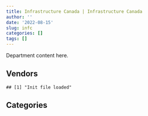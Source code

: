 ```yaml
---
title: Infrastructure Canada | Infrastructure Canada
author: ''
date: '2022-08-15'
slug: infc
categories: []
tags: []
---
```


<script src="/rmarkdown-libs/htmlwidgets/htmlwidgets.js"></script>
<link href="/rmarkdown-libs/datatables-css/datatables-crosstalk.css" rel="stylesheet" />
<script src="/rmarkdown-libs/datatables-binding/datatables.js"></script>
<script src="/rmarkdown-libs/jquery/jquery-3.6.0.min.js"></script>
<link href="/rmarkdown-libs/dt-core-bootstrap/css/dataTables.bootstrap.min.css" rel="stylesheet" />
<link href="/rmarkdown-libs/dt-core-bootstrap/css/dataTables.bootstrap.extra.css" rel="stylesheet" />
<script src="/rmarkdown-libs/dt-core-bootstrap/js/jquery.dataTables.min.js"></script>
<script src="/rmarkdown-libs/dt-core-bootstrap/js/dataTables.bootstrap.min.js"></script>
<link href="/rmarkdown-libs/crosstalk/css/crosstalk.min.css" rel="stylesheet" />
<script src="/rmarkdown-libs/crosstalk/js/crosstalk.min.js"></script>
<script src="/rmarkdown-libs/htmlwidgets/htmlwidgets.js"></script>
<link href="/rmarkdown-libs/datatables-css/datatables-crosstalk.css" rel="stylesheet" />
<script src="/rmarkdown-libs/datatables-binding/datatables.js"></script>
<script src="/rmarkdown-libs/jquery/jquery-3.6.0.min.js"></script>
<link href="/rmarkdown-libs/dt-core-bootstrap/css/dataTables.bootstrap.min.css" rel="stylesheet" />
<link href="/rmarkdown-libs/dt-core-bootstrap/css/dataTables.bootstrap.extra.css" rel="stylesheet" />
<script src="/rmarkdown-libs/dt-core-bootstrap/js/jquery.dataTables.min.js"></script>
<script src="/rmarkdown-libs/dt-core-bootstrap/js/dataTables.bootstrap.min.js"></script>
<link href="/rmarkdown-libs/crosstalk/css/crosstalk.min.css" rel="stylesheet" />
<script src="/rmarkdown-libs/crosstalk/js/crosstalk.min.js"></script>

Department content here.

## Vendors

    ## [1] "Init file loaded"

<div id="htmlwidget-1" style="width:100%;height:auto;" class="datatables html-widget"></div>
<script type="application/json" data-for="htmlwidget-1">{"x":{"style":"bootstrap","filter":"none","vertical":false,"data":[["<a href=\"/vendors/acme_future_security_controls/\">ACME FUTURE SECURITY CONTROLS<\/a>","<a href=\"/vendors/advanced_business_interiors/\">ADVANCED BUSINESS INTERIORS<\/a>","<a href=\"/vendors/advanced_chippewa_technologies/\">ADVANCED CHIPPEWA TECHNOLOGIES<\/a>","<a href=\"/vendors/altis_human_resources/\">ALTIS HUMAN RESOURCES<\/a>","<a href=\"/vendors/artemp_personnel_services/\">ARTEMP PERSONNEL SERVICES<\/a>","<a href=\"/vendors/arup_canada/\">ARUP CANADA<\/a>","<a href=\"/vendors/bdo_canada/\">BDO CANADA<\/a>","<a href=\"/vendors/canadian_corps_of_commissionaires/\">CANADIAN CORPS OF COMMISSIONAIRES<\/a>","<a href=\"/vendors/canon/\">CANON<\/a>","<a href=\"/vendors/cansel_survey_equipment/\">CANSEL SURVEY EQUIPMENT<\/a>","<a href=\"/vendors/cbci_telecom/\">CBCI TELECOM<\/a>","<a href=\"/vendors/cdw_canada/\">CDW CANADA<\/a>","<a href=\"/vendors/cedrom_sni/\">CEDROM SNI<\/a>","<a href=\"/vendors/cgi/\">CGI<\/a>","<a href=\"/vendors/cima/\">CIMA<\/a>","<a href=\"/vendors/closereach/\">CLOSEREACH<\/a>","<a href=\"/vendors/cnw_group/\">CNW GROUP<\/a>","<a href=\"/vendors/contract_community/\">CONTRACT COMMUNITY<\/a>","<a href=\"/vendors/coradix_technology_consulting/\">CORADIX TECHNOLOGY CONSULTING<\/a>","<a href=\"/vendors/cpcs_transcom/\">CPCS TRANSCOM<\/a>","<a href=\"/vendors/dalian_enterprises/\">DALIAN ENTERPRISES<\/a>","<a href=\"/vendors/dell_computer/\">DELL COMPUTER<\/a>","<a href=\"/vendors/deloitte_and_touche/\">DELOITTE AND TOUCHE<\/a>","<a href=\"/vendors/donna_cona/\">DONNA CONA<\/a>","<a href=\"/vendors/dynamic_personnel_consultants/\">DYNAMIC PERSONNEL CONSULTANTS<\/a>","<a href=\"/vendors/eagle_professional_resources/\">EAGLE PROFESSIONAL RESOURCES<\/a>","<a href=\"/vendors/eberhard_von_huene_associates/\">EBERHARD VON HUENE ASSOCIATES<\/a>","<a href=\"/vendors/ebsco_canada/\">EBSCO CANADA<\/a>","<a href=\"/vendors/ernst_young/\">ERNST YOUNG<\/a>","<a href=\"/vendors/esri/\">ESRI<\/a>","<a href=\"/vendors/excel_human_resources/\">EXCEL HUMAN RESOURCES<\/a>","<a href=\"/vendors/fmc_professionals/\">FMC PROFESSIONALS<\/a>","<a href=\"/vendors/gartner/\">GARTNER<\/a>","<a href=\"/vendors/gc_strategies/\">GC STRATEGIES<\/a>","<a href=\"/vendors/golder_associates/\">GOLDER ASSOCIATES<\/a>","<a href=\"/vendors/goss_gilroy/\">GOSS GILROY<\/a>","<a href=\"/vendors/graybridge_international_consulting/\">GRAYBRIDGE INTERNATIONAL CONSULTING<\/a>","<a href=\"/vendors/hypertec/\">HYPERTEC<\/a>","<a href=\"/vendors/ibiska_telecom/\">IBISKA TELECOM<\/a>","<a href=\"/vendors/ibm_canada/\">IBM CANADA<\/a>","<a href=\"/vendors/info_tech_research_group/\">INFO TECH RESEARCH GROUP<\/a>","<a href=\"/vendors/iron_mountain/\">IRON MOUNTAIN<\/a>","<a href=\"/vendors/kpmg/\">KPMG<\/a>","<a href=\"/vendors/lumina_it/\">LUMINA IT<\/a>","<a href=\"/vendors/manifest_communications/\">MANIFEST COMMUNICATIONS<\/a>","<a href=\"/vendors/maplesoft_consulting/\">MAPLESOFT CONSULTING<\/a>","<a href=\"/vendors/maverin/\">MAVERIN<\/a>","<a href=\"/vendors/maxsys_staffing_and_consulting/\">MAXSYS STAFFING AND CONSULTING<\/a>","<a href=\"/vendors/mdos_consulting/\">MDOS CONSULTING<\/a>","<a href=\"/vendors/media_q/\">MEDIA Q<\/a>","<a href=\"/vendors/microsoft_canada/\">MICROSOFT CANADA<\/a>","<a href=\"/vendors/mitsubishi_motor_sales/\">MITSUBISHI MOTOR SALES<\/a>","<a href=\"/vendors/mnp/\">MNP<\/a>","<a href=\"/vendors/national_arts_centre/\">NATIONAL ARTS CENTRE<\/a>","<a href=\"/vendors/nations_translation_group/\">NATIONS TRANSLATION GROUP<\/a>","<a href=\"/vendors/newfound_recruiting/\">NEWFOUND RECRUITING<\/a>","<a href=\"/vendors/nisha_techonologies/\">NISHA TECHONOLOGIES<\/a>","<a href=\"/vendors/oproma/\">OPROMA<\/a>","<a href=\"/vendors/oracle_canada/\">ORACLE CANADA<\/a>","<a href=\"/vendors/pra/\">PRA<\/a>","<a href=\"/vendors/printers_plus/\">PRINTERS PLUS<\/a>","<a href=\"/vendors/protak_consulting_group/\">PROTAK CONSULTING GROUP<\/a>","<a href=\"/vendors/qmr/\">QMR<\/a>","<a href=\"/vendors/raymond_chabot_grant_thornton/\">RAYMOND CHABOT GRANT THORNTON<\/a>","<a href=\"/vendors/salesforce_canada/\">SALESFORCE CANADA<\/a>","<a href=\"/vendors/shi_canada/\">SHI CANADA<\/a>","<a href=\"/vendors/si_systems/\">SI SYSTEMS<\/a>","<a href=\"/vendors/signature_sur_le_saint_laurent/\">SIGNATURE SUR LE SAINT LAURENT<\/a>","<a href=\"/vendors/simplex_grinnell/\">SIMPLEX GRINNELL<\/a>","<a href=\"/vendors/softchoice/\">SOFTCHOICE<\/a>","<a href=\"/vendors/stratos/\">STRATOS<\/a>","<a href=\"/vendors/systemscope/\">SYSTEMSCOPE<\/a>","<a href=\"/vendors/teknion/\">TEKNION<\/a>","<a href=\"/vendors/teksystems_canada/\">TEKSYSTEMS CANADA<\/a>","<a href=\"/vendors/tetra_tech/\">TETRA TECH<\/a>","<a href=\"/vendors/the_aim_group/\">THE AIM GROUP<\/a>","<a href=\"/vendors/the_right_door_consulting/\">THE RIGHT DOOR CONSULTING<\/a>","<a href=\"/vendors/totem_offisource/\">TOTEM OFFISOURCE<\/a>","<a href=\"/vendors/trm_technologies/\">TRM TECHNOLOGIES<\/a>","<a href=\"/vendors/turtle_island_staffing/\">TURTLE ISLAND STAFFING<\/a>","<a href=\"/vendors/university_of_ottawa/\">UNIVERSITY OF OTTAWA<\/a>","<a href=\"/vendors/wolters_kluwer/\">WOLTERS KLUWER<\/a>","<a href=\"/vendors/wsp/\">WSP<\/a>","<a href=\"/vendors/xerox/\">XEROX<\/a>"],["$     37,536.34","$     15,734.21",null,"$    138,330.67",null,"$  3,161,386.05","$     83,118.54","$     84,599.69","$     36,611.82","$     16,418.90","$    101,262.96",null,"$     56,083.75","$  3,949,589.60",null,null,"$     29,041.00","$      1,794.50","$  1,948,642.97",null,"$    121,757.05",null,"$  1,828,079.64",null,"$      6,919.19","$      7,488.82","$     16,858.20",null,"$     22,600.00",null,"$    104,934.21",null,"$    135,279.67","$    403,867.24","$     24,661.24","$     81,280.70","$    361,391.19",null,null,"$     48,129.39","$     32,746.82","$      4,628.77",null,"$     11,423.07","$     24,860.00",null,null,"$     25,371.23","$    228,969.92","$     12,139.19","$     88,592.72","$     44,933.89",null,null,null,"$     36,448.87","$    609,253.78","$    124,945.12",null,null,null,"$     24,930.63","$     35,635.29",null,null,null,null,"$144,499,818.41","$    165,013.86","$      6,558.47",null,null,"$    845,198.50",null,null,"$     15,048.10","$    113,288.36","$     22,029.78","$    150,255.76","$     69,554.97",null,null,null,"$      7,322.97"],["$     65,121.02","$     30,940.35","$     14,119.46","$    264,690.43",null,"$  3,161,386.05","$     13,779.22","$    154,528.30","$    109,660.39","$        181.93","$    174,780.63","$     22,341.59","$     58,333.15","$  3,949,589.60",null,"$    121,472.61","$     29,529.27","$      5,239.95","$  2,371,739.94",null,"$     34,025.26",null,"$    194,571.08",null,"$     61,345.01","$     16,919.18",null,"$     31,270.72",null,null,"$    127,943.91","$    108,667.35","$    288,277.23","$    403,867.24","$     56,258.45","$    144,719.30","$    361,391.19",null,null,"$    118,787.51","$     36,580.35","$      4,628.77","$    960,500.00","$     38,522.93",null,"$     28,250.00","$          0.00",null,"$    444,542.66","$     12,139.19","$     88,592.72",null,null,null,null,"$    181,442.16","$  1,419,004.68","$    124,945.12","$     84,016.31",null,null,null,"$     45,510.75","$    244,911.72",null,null,"$     27,838.36","$144,499,818.41","$     99,654.25","$     52,411.20",null,"$    178,992.00","$     46,664.17",null,"$     39,713.74","$     99,076.21","$    107,668.85",null,"$     62,983.92","$      9,750.70",null,"$     15,896.23",null,"$     14,094.56"],["$     72,857.82","$    399,262.32","$     16,127.71","$    371,841.41",null,"$  3,170,047.38",null,"$    220,102.48","$    194,735.11","$         87.36","$     15,503.84",null,"$     62,721.51","$  3,960,410.39","$     10,316.86","$    198,477.58","$     29,610.18","$      5,254.30","$  2,365,705.81","$     40,579.00",null,null,"$     28,198.64","$     58,911.59","$     40,236.67",null,null,"$    111,401.95","$     53,763.78","$     24,365.63","$    455,421.75",null,"$    301,139.86","$    304,283.54","$     13,717.81",null,"$    362,381.30","$     35,897.84",null,"$    122,592.18","$     51,399.91","$      4,641.45",null,null,null,null,"$          0.00",null,"$    445,760.58","$     12,172.44","$    684,459.26",null,"$     16,950.00","$     10,424.25",null,"$    132,027.30","$    312,508.14","$    125,287.43","$     85,696.63",null,"$     25,663.94",null,"$     39,999.99","$    218,260.52",null,"$     23,609.99","$     38,594.10","$144,895,708.33","$     99,927.27","$     42,623.97",null,"$    142,380.00",null,"$     55,058.12","$     63,196.64","$    126,444.50","$     96,218.93",null,null,null,"$     11,753.24","$         43.55","$      8,059.78","$     14,133.18"],["$     72,658.75","$    806,507.88","$    622,198.90","$    117,896.78","$     12,362.20","$  3,161,386.05",null,"$    258,535.78","$    194,846.49","$     10,630.74","$     92,740.76",null,"$     62,550.14","$  2,791,764.70","$     58,650.19","$    197,935.29","$     29,529.27",null,"$  2,359,242.14","$    167,849.51",null,"$     30,763.12",null,"$     47,025.91",null,null,null,null,"$     60,360.57","$     13,881.50","$    412,651.69",null,"$    127,003.01",null,"$     33,272.39",null,"$    361,391.19","$     50,991.25","$     50,499.81","$    122,257.22","$     51,528.00",null,null,null,null,null,null,null,"$    148,586.86","$     12,139.19","$    851,540.97",null,null,null,"$     38,081.43",null,"$    301,118.28","$    124,945.12","$     87,410.56","$     31,786.68",null,null,"$    101,889.49","$     34,608.73","$     24,227.84","$     10,545.17",null,"$144,499,818.41","$    126,268.13","$     23,855.40","$     11,041.71","$    221,257.39",null,"$    144,854.15","$     88,755.54","$    165,733.33","$     48,873.35",null,null,null,"$     23,898.26",null,"$    101,442.05","$     11,760.93"]],"container":"<table class=\"table table-striped table-hover row-border order-column display\">\n  <thead>\n    <tr>\n      <th>Vendor<\/th>\n      <th>2017-2018<\/th>\n      <th>2018-2019<\/th>\n      <th>2019-2020<\/th>\n      <th>2020-2021<\/th>\n    <\/tr>\n  <\/thead>\n<\/table>","options":{"order":[[4,"desc"]],"pageLength":10,"autoWidth":true,"columnDefs":[],"orderClasses":false}},"evals":[],"jsHooks":[]}</script>

## Categories

<div id="htmlwidget-2" style="width:100%;height:auto;" class="datatables html-widget"></div>
<script type="application/json" data-for="htmlwidget-2">{"x":{"style":"bootstrap","filter":"none","vertical":false,"data":[["<a href=\"/categories/1_facilities_and_construction/\">1_facilities_and_construction<\/a>","<a href=\"/categories/10_office_management/\">10_office_management<\/a>","<a href=\"/categories/2_professional_services/\">2_professional_services<\/a>","<a href=\"/categories/3_information_technology/\">3_information_technology<\/a>","<a href=\"/categories/5_transportation_and_logistics/\">5_transportation_and_logistics<\/a>","<a href=\"/categories/6_industrial_products_and_services/\">6_industrial_products_and_services<\/a>","<a href=\"/categories/7_travel/\">7_travel<\/a>","<a href=\"/categories/8_security_and_protection/\">8_security_and_protection<\/a>","<a href=\"/categories/9_human_capital/\">9_human_capital<\/a>"],["$148,349,387.09","$  1,024,419.67","$  4,525,956.92","$  8,146,482.15","$     56,822.18","$     36,209.60",null,"$    110,926.43","$    509,379.40"],["$148,371,703.78","$    179,060.89","$  4,451,686.39","$  9,928,143.67","$     17,514.14","$     26,963.16","$     15,886.92","$    292,721.59","$    476,166.50"],["$148,801,575.70","$    569,793.81","$  3,130,086.14","$  9,723,166.20","$     11,318.17","$    193,181.97","$     19,391.30","$    369,825.61","$    576,765.95"],["$148,395,014.02","$    903,235.72","$  2,947,871.35","$  9,150,247.44",null,"$     16,492.93","$     10,608.70","$    407,849.83","$    379,164.61"]],"container":"<table class=\"table table-striped table-hover row-border order-column display\">\n  <thead>\n    <tr>\n      <th>Category<\/th>\n      <th>2017-2018<\/th>\n      <th>2018-2019<\/th>\n      <th>2019-2020<\/th>\n      <th>2020-2021<\/th>\n    <\/tr>\n  <\/thead>\n<\/table>","options":{"order":[[4,"desc"]],"pageLength":20,"autoWidth":true,"columnDefs":[],"orderClasses":false,"lengthMenu":[10,20,25,50,100]}},"evals":[],"jsHooks":[]}</script>
